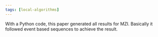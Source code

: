 ```yaml
---
tags: [local-algorithms]
---
```

With a Python code, this paper generated all results for MZI.
Basically it followed event based sequences to achieve the result.
